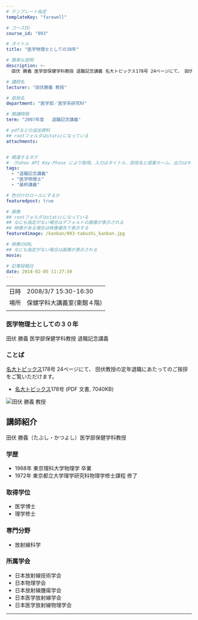 ```yaml
---
# テンプレート指定
templateKey: "farewell"

# コースID
course_id: "093"

# タイトル
title: "医学物理士としての30年"

# 簡単な説明
description: >-
  田伏 勝義 医学部保健学科教授 退職記念講義 名大トピックス178号 24ページにて、 田伏教授の定年退職にあたってのご挨拶をご覧いただけます。   * 名 ....

# 講師名
lecturer: "田伏勝義 教授"

# 部局名
department: "医学部／医学系研究科"

# 開講時限
term: "2007年度	退職記念講義"

# pdfなどの追加資料
## rootフォルダはstaticになっている
attachments:


# 関連するタグ
# （Yahoo API Key-Phase により取得。入力はタイトル、部局名と授業ホーム、出力はキーフレーズ（tags））
tags:
  - "退職記念講義"
  - "医学物理士"
  - "最終講義"

# 色付けのロールにするか
featuredpost: true

# 画像
## rootフォルダはstaticになっている
## なにも指定がない場合はデフォルトの画像が表示される
## 映像がある場合は映像優先で表示する
featuredimage: /kanban/093-tabushi_kanban.jpg

# 映像のURL
## なにも指定がない場合は画像が表示される
movie: 

# 記事投稿日
date: 2014-02-05 11:27:59
---
```


|   |   |
|---|---|
| 日時 | 2008/3/7  15:30-16:30 |
| 場所 | 保健学科大講義室(東館４階) |
|   |   |


### 医学物理士としての３０年

田伏 勝義 医学部保健学科教授 退職記念講義

### ことば

[名大トピックス](http://www.nagoya-u.ac.jp/about-nu/public-relations/publication/topics-archive.html)178号 24ページにて、 田伏教授の定年退職にあたってのご挨拶をご覧いただけます。

* <a href="http://www.nagoya-u.ac.jp/about-nu/public-relations/publication/upload_images/no178.pdf" target="_blank">[名大トピックス](http://www.nagoya-u.ac.jp/about-nu/public-relations/publication/topics-archive.html)178号</a> (PDF 文書, 7040KB)


![田伏 勝義 教授](https://ocw.nagoya-u.jp/files/93/tabushi_kao.jpg) 

## 講師紹介

田伏 勝義（たぶし・かつよし）医学部保健学科教授

### 学歴

* 1968年 東京理科大学物理学 卒業
* 1972年 東京都立大学理学研究科物理学修士課程 修了

### 取得学位

* 医学博士
* 理学修士

### 専門分野

* 放射線科学

### 所属学会

* 日本放射線技術学会
* 日本物理学会
* 日本放射線腫瘍学会
* 日本医学放射線学会
* 日本医学放射線物理学会



-----